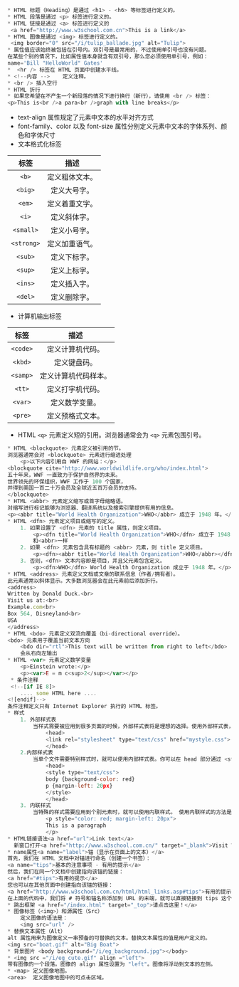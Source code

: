 ``` javascript 
* HTML 标题（Heading）是通过 <h1> - <h6> 等标签进行定义的。
* HTML 段落是通过 <p> 标签进行定义的。
* HTML 链接是通过 <a> 标签进行定义的
 <a href="http://www.w3school.com.cn">This is a link</a>
* HTML 图像是通过 <img> 标签进行定义的。
 <img border="0" src="/i/tulip_ballade.jpg" alt="Tulip">
* 属性值应该始终被包括在引号内。双引号是最常用的，不过使用单引号也没有问题。
在某些个别的情况下，比如属性值本身就含有双引号，那么您必须使用单引号，例如：
name='Bill "HelloWorld" Gates'
*  <hr /> 标签在 HTML 页面中创建水平线。
* <!--内容 -->	定义注释。
* <br /> 插入空行
* HTML 折行
* 如果您希望在不产生一个新段落的情况下进行换行（新行），请使用 <br /> 标签：
<p>This is<br />a para<br />graph with line breaks</p>
```
* text-align 属性规定了元素中文本的水平对齐方式
* font-family、color 以及 font-size 属性分别定义元素中文本的字体系列、颜色和字体尺寸
* 文本格式化标签

|标签		|描述		|
|:---------:|:-------:|
|```<b>```	|定义粗体文本。|
|```<big>```|	定义大号字。|
|```<em>```|	定义着重文字。|
|```<i>```|	定义斜体字。|
|```<small>```|	定义小号字。|
|```<strong>```|	定义加重语气。|
|```<sub>```|	定义下标字。|
|```<sup>```|	定义上标字。|
|```<ins>```|	定义插入字。|
|```<del>```|	定义删除字。|

* 计算机输出标签

|标签	|描述|
|:--------:|:-------:|
|```<code>```	|定义计算机代码。|
|```<kbd>```	|定义键盘码。|
|```<samp>```	|定义计算机代码样本。|
|```<tt>```	|定义打字机代码。|
|```<var>```|	定义数学变量。|
|```<pre>```|	定义预格式文本。|

* HTML ```<q>``` 元素定义短的引用。浏览器通常会为 ```<q>``` 元素包围引号。
```JavaScript	<p>WWF 的目标是：<q>构建人与自然和谐共存的世界。</q></p>
* HTML <blockquote> 元素定义被引用的节。
浏览器通常会对 <blockquote> 元素进行缩进处理
	<p>以下内容引用自 WWF 的网站：</p>
<blockquote cite="http://www.worldwildlife.org/who/index.html">
五十年来，WWF 一直致力于保护自然界的未来。
世界领先的环保组织，WWF 工作于 100 个国家，
并得到美国一百二十万会员及全球近五百万会员的支持。
</blockquote>
* HTML <abbr> 元素定义缩写或首字母缩略语。
对缩写进行标记能够为浏览器、翻译系统以及搜索引擎提供有用的信息。
<p><abbr title="World Health Organization">WHO</abbr> 成立于 1948 年。</p>
* HTML <dfn> 元素定义项目或缩写的定义。
	1. 如果设置了 <dfn> 元素的 title 属性，则定义项目。
		<p><dfn title="World Health Organization">WHO</dfn> 成立于 1948 年。</p>
		和<abbr>一样
	2. 如果 <dfn> 元素包含具有标题的 <abbr> 元素，则 title 定义项目。
		<p><dfn><abbr title="World Health Organization">WHO</abbr></dfn> 成立于 1948 年。</p>
	3. 否则，<dfn> 文本内容即是项目，并且父元素包含定义。
		<p><dfn>WHO</dfn> World Health Organization 成立于 1948 年。</p>
* HTML <address> 元素定义文档或文章的联系信息（作者/拥有者）。
此元素通常以斜体显示。大多数浏览器会在此元素前后添加折行。
<address>
Written by Donald Duck.<br> 
Visit us at:<br>
Example.com<br>
Box 564, Disneyland<br>
USA
</address>
* HTML <bdo> 元素定义双流向覆盖（bi-directional override）。
<bdo> 元素用于覆盖当前文本方向
	<bdo dir="rtl">This text will be written from right to left</bdo>
	会从右向左输出
* HTML <var> 元素定义数学变量
	<p>Einstein wrote:</p>
    <p><var>E = m c<sup>2</sup></var></p>
 * 条件注释
 <!--[if IE 8]>
    .... some HTML here ....
<![endif]-->
条件注释定义只有 Internet Explorer 执行的 HTML 标签。
* 样式
	1. 外部样式表
		当样式需要被应用到很多页面的时候，外部样式表将是理想的选择。使用外部样式表，你就可以通过更改一个文件来改变整个站点的外观。
			<head>
			<link rel="stylesheet" type="text/css" href="mystyle.css">
			</head>
	2.内部样式表
		当单个文件需要特别样式时，就可以使用内部样式表。你可以在 head 部分通过 <style> 标签定义内部样式表。
			<head>
			<style type="text/css">
			body {background-color: red}
			p {margin-left: 20px}
			</style>
			</head>
	3. 内联样式
		当特殊的样式需要应用到个别元素时，就可以使用内联样式。 使用内联样式的方法是在相关的标签中使用样式属性。样式属性可以包含任何 CSS 属性。以下实例显示出如何改变段落的颜色和左外边距。
			<p style="color: red; margin-left: 20px">
			This is a paragraph
			</p>
* HTML链接语法<a href="url">Link text</a>
  新窗口打开<a href="http://www.w3school.com.cn/" target="_blank">Visit W3School!</a>
* name属性<a name="label">锚（显示在页面上的文本）</a>
首先，我们在 HTML 文档中对锚进行命名（创建一个书签）：
<a name="tips">基本的注意事项 - 有用的提示</a>
然后，我们在同一个文档中创建指向该锚的链接：
<a href="#tips">有用的提示</a>
您也可以在其他页面中创建指向该锚的链接：
<a href="http://www.w3school.com.cn/html/html_links.asp#tips">有用的提示</a>
在上面的代码中，我们将 # 符号和锚名称添加到 URL 的末端，就可以直接链接到 tips 这个命名锚了。
* 跳出框架 <a href="/index.html" target="_top">请点击这里！</a> 
* 图像标签（<img>）和源属性（Src）
	定义图像的语法是：
	<img src="url" />
* 替换文本属性（Alt）
alt 属性用来为图像定义一串预备的可替换的文本。替换文本属性的值是用户定义的。
<img src="boat.gif" alt="Big Boat">
* 背景图片 <body background="/i/eg_background.jpg"></body>
* <img src ="/i/eg_cute.gif" align ="left"> 
带有图像的一个段落。图像的 align 属性设置为 "left"。图像将浮动到文本的左侧。
* <map>	定义图像地图。
<area>	定义图像地图中的可点击区域。
```
